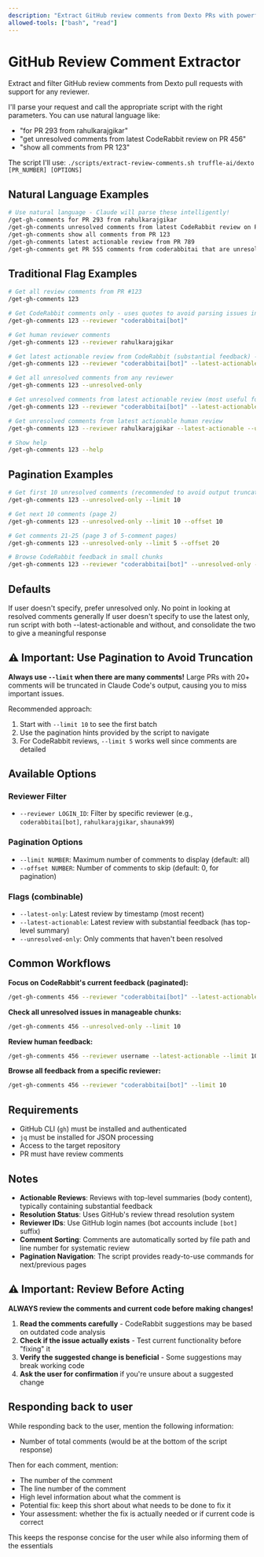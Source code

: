 ```yaml
---
description: "Extract GitHub review comments from Dexto PRs with powerful filtering options"
allowed-tools: ["bash", "read"]
---
```


# GitHub Review Comment Extractor

Extract and filter GitHub review comments from Dexto pull requests with support for any reviewer.

I'll parse your request and call the appropriate script with the right parameters. You can use natural language like:
- "for PR 293 from rahulkarajgikar" 
- "get unresolved comments from latest CodeRabbit review on PR 456"
- "show all comments from PR 123"

The script I'll use: `./scripts/extract-review-comments.sh truffle-ai/dexto [PR_NUMBER] [OPTIONS]`

## Natural Language Examples

```bash
# Use natural language - Claude will parse these intelligently!
/get-gh-comments for PR 293 from rahulkarajgikar
/get-gh-comments unresolved comments from latest CodeRabbit review on PR 456  
/get-gh-comments show all comments from PR 123
/get-gh-comments latest actionable review from PR 789
/get-gh-comments get PR 555 comments from coderabbitai that are unresolved
```

## Traditional Flag Examples

```bash
# Get all review comments from PR #123
/get-gh-comments 123

# Get CodeRabbit comments only - uses quotes to avoid parsing issues in shell
/get-gh-comments 123 --reviewer "coderabbitai[bot]"

# Get human reviewer comments  
/get-gh-comments 123 --reviewer rahulkarajgikar

# Get latest actionable review from CodeRabbit (substantial feedback) - quotes to avoid issues in shell
/get-gh-comments 123 --reviewer "coderabbitai[bot]" --latest-actionable

# Get all unresolved comments from any reviewer
/get-gh-comments 123 --unresolved-only

# Get unresolved comments from latest actionable review (most useful for CodeRabbit)
/get-gh-comments 123 --reviewer "coderabbitai[bot]" --latest-actionable --unresolved-only

# Get unresolved comments from latest actionable human review
/get-gh-comments 123 --reviewer rahulkarajgikar --latest-actionable --unresolved-only

# Show help
/get-gh-comments 123 --help
```

## Pagination Examples

```bash
# Get first 10 unresolved comments (recommended to avoid output truncation)
/get-gh-comments 123 --unresolved-only --limit 10

# Get next 10 comments (page 2)
/get-gh-comments 123 --unresolved-only --limit 10 --offset 10

# Get comments 21-25 (page 3 of 5-comment pages)
/get-gh-comments 123 --unresolved-only --limit 5 --offset 20

# Browse CodeRabbit feedback in small chunks
/get-gh-comments 123 --reviewer "coderabbitai[bot]" --unresolved-only --limit 5
```

## Defaults

If user doesn't specify, prefer unresolved only. No point in looking at resolved comments generally
If user doesn't specify to use the latest only, run script with both --latest-actionable and without, and consolidate the two to give a meaningful response

## ⚠️ Important: Use Pagination to Avoid Truncation

**Always use `--limit` when there are many comments!** Large PRs with 20+ comments will be truncated in Claude Code's output, causing you to miss important issues. 

Recommended approach:
1. Start with `--limit 10` to see the first batch
2. Use the pagination hints provided by the script to navigate
3. For CodeRabbit reviews, `--limit 5` works well since comments are detailed

## Available Options

### Reviewer Filter
- `--reviewer LOGIN_ID`: Filter by specific reviewer (e.g., `coderabbitai[bot]`, `rahulkarajgikar`, `shaunak99`)

### Pagination Options
- `--limit NUMBER`: Maximum number of comments to display (default: all)
- `--offset NUMBER`: Number of comments to skip (default: 0, for pagination)

### Flags (combinable)
- `--latest-only`: Latest review by timestamp (most recent)
- `--latest-actionable`: Latest review with substantial feedback (has top-level summary)  
- `--unresolved-only`: Only comments that haven't been resolved

## Common Workflows

**Focus on CodeRabbit's current feedback (paginated):**
```bash
/get-gh-comments 456 --reviewer "coderabbitai[bot]" --latest-actionable --unresolved-only --limit 5
```

**Check all unresolved issues in manageable chunks:**
```bash  
/get-gh-comments 456 --unresolved-only --limit 10
```

**Review human feedback:**
```bash
/get-gh-comments 456 --reviewer username --latest-actionable --limit 10
```

**Browse all feedback from a specific reviewer:**
```bash
/get-gh-comments 456 --reviewer "coderabbitai[bot]" --limit 10
```

## Requirements

- GitHub CLI (`gh`) must be installed and authenticated
- `jq` must be installed for JSON processing
- Access to the target repository
- PR must have review comments

## Notes

- **Actionable Reviews**: Reviews with top-level summaries (body content), typically containing substantial feedback
- **Resolution Status**: Uses GitHub's review thread resolution system
- **Reviewer IDs**: Use GitHub login names (bot accounts include `[bot]` suffix)
- **Comment Sorting**: Comments are automatically sorted by file path and line number for systematic review
- **Pagination Navigation**: The script provides ready-to-use commands for next/previous pages


## ⚠️ Important: Review Before Acting

**ALWAYS review the comments and current code before making changes!**

1. **Read the comments carefully** - CodeRabbit suggestions may be based on outdated code analysis
2. **Check if the issue actually exists** - Test current functionality before "fixing" it
3. **Verify the suggested change is beneficial** - Some suggestions may break working code
4. **Ask the user for confirmation** if you're unsure about a suggested change

## Responding back to user

While responding back to the user, mention the following information:
- Number of total comments (would be at the bottom of the script response)

Then for each comment, mention:
- The number of the comment
- The line number of the comment
- High level information about what the comment is
- Potential fix: keep this short about what needs to be done to fix it
- Your assessment: whether the fix is actually needed or if current code is correct

This keeps the response concise for the user while also informing them of the essentials
